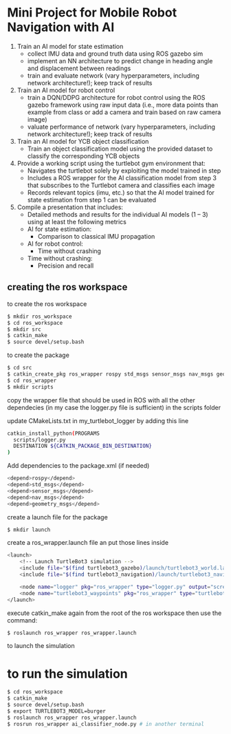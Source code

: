 # Mini Project for Mobile Robot Navigation with AI

1. Train an AI model for state estimation
   * collect IMU data and ground truth data using ROS gazebo sim
   * implement an NN architecture to predict change in heading angle and displacement between readings
   * train and evaluate network (vary hyperparameters, including network architecture!); keep track of results
2. Train an AI model for robot control
   * train a DQN/DDPG architecture for robot control using the ROS gazebo framework using raw input data (i.e., more data points than example from class or add a camera and train based on raw camera image)
   * valuate performance of network (vary hyperparameters, including network architecture!); keep track of results
3. Train an AI model for YCB object classification
   * Train an object classification model using the provided dataset to classify the corresponding YCB objects
4. Provide a working script using the turtlebot gym environment that:
   * Navigates the turtlebot solely by exploiting the model trained in step
   * Includes a ROS wrapper for the AI classification model from step 3 that subscribes to the Turtlebot camera and classifies each image
   * Records relevant topics (imu, etc.) so that the AI model trained for state estimation from step 1 can be evaluated
5. Compile a presentation that includes:
   * Detailed methods and results for the individual AI models (1 – 3) using at least the following metrics
   * AI for state estimation:
     * Comparison to classical IMU propagation
   * AI for robot control:
     * Time without crashing
   * Time without crashing:
     * Precision and recall

## creating the ros workspace
to create the ros workspace
```bash
$ mkdir ros_workspace
$ cd ros_workspace
$ mkdir src
$ catkin_make
$ source devel/setup.bash
```

to create the package
```bash
$ cd src
$ catkin_create_pkg ros_wrapper rospy std_msgs sensor_msgs nav_msgs geometry_msgs cv_bridge
$ cd ros_wrapper
$ mkdir scripts
```
copy the wrapper file that should be used in ROS with all the other dependecies (in my case the logger.py file is sufficient) in the scripts folder

update CMakeLists.txt in my_turtlebot_logger by adding this line
```bash
catkin_install_python(PROGRAMS
  scripts/logger.py
  DESTINATION ${CATKIN_PACKAGE_BIN_DESTINATION}
)
```

Add dependencies to the package.xml (if needed)
```bash
<depend>rospy</depend>
<depend>std_msgs</depend>
<depend>sensor_msgs</depend>
<depend>nav_msgs</depend>
<depend>geometry_msgs</depend>
```

create a launch file for the package 
```bash
$ mkdir launch
```
create a ros_wrapper.launch file an put those lines inside
```bash
<launch>
    <!-- Launch TurtleBot3 simulation -->
    <include file="$(find turtlebot3_gazebo)/launch/turtlebot3_world.launch"/>
    <include file="$(find turtlebot3_navigation)/launch/turtlebot3_navigation.launch"/>

    <node name="logger" pkg="ros_wrapper" type="logger.py" output="screen"/>
    <node name="turtlebot3_waypoints" pkg="ros_wrapper" type="turtlebot3_waypoints.py" output="screen"/>
</launch>
```

execute catkin_make again from the root of the ros workspace
then use the command:
```bash
$ roslaunch ros_wrapper ros_wrapper.launch
```
to launch the simulation

# to run the simulation
```bash
$ cd ros_workspace
$ catkin_make
$ source devel/setup.bash
$ export TURTLEBOT3_MODEL=burger
$ roslaunch ros_wrapper ros_wrapper.launch
$ rosrun ros_wrapper ai_classifier_node.py # in another terminal
```